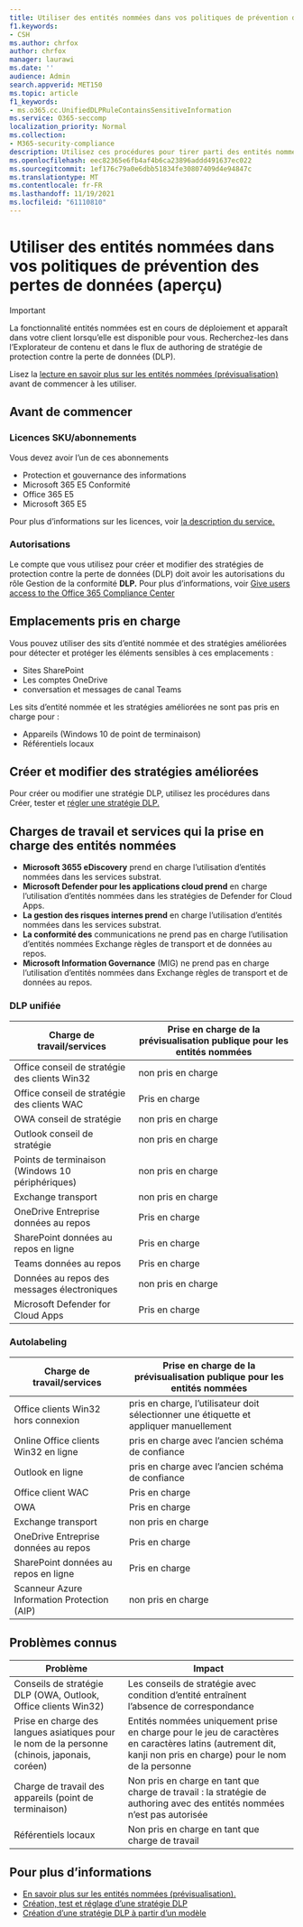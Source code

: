 ```yaml
---
title: Utiliser des entités nommées dans vos politiques de prévention des pertes de données (aperçu)
f1.keywords:
- CSH
ms.author: chrfox
author: chrfox
manager: laurawi
ms.date: ''
audience: Admin
search.appverid: MET150
ms.topic: article
f1_keywords:
- ms.o365.cc.UnifiedDLPRuleContainsSensitiveInformation
ms.service: O365-seccomp
localization_priority: Normal
ms.collection:
- M365-security-compliance
description: Utilisez ces procédures pour tirer parti des entités nommées dans vos stratégies de protection contre la perte de données
ms.openlocfilehash: eec82365e6fb4af4b6ca23896addd491637ec022
ms.sourcegitcommit: 1ef176c79a0e6dbb51834fe30807409d4e94847c
ms.translationtype: MT
ms.contentlocale: fr-FR
ms.lasthandoff: 11/19/2021
ms.locfileid: "61110810"
---
```

# <a name="use-named-entities-in-your-data-loss-prevention-policies-preview"></a>Utiliser des entités nommées dans vos politiques de prévention des pertes de données (aperçu)

> [!IMPORTANT]
> La fonctionnalité entités nommées est en cours de déploiement et apparaît dans votre client lorsqu’elle est disponible pour vous. Recherchez-les dans l’Explorateur de contenu et dans le flux de authoring de stratégie de protection contre la perte de données (DLP). 

Lisez la [lecture en savoir plus sur les entités nommées (prévisualisation)](named-entities-learn.md) avant de commencer à les utiliser.

## <a name="before-you-begin"></a>Avant de commencer

### <a name="skusubscriptions-licensing"></a>Licences SKU/abonnements

Vous devez avoir l’un de ces abonnements

- Protection et gouvernance des informations
- Microsoft 365 E5 Conformité
- Office 365 E5
- Microsoft 365 E5

Pour plus d’informations sur les licences, voir [la description du service.](/office365/servicedescriptions/microsoft-365-service-descriptions/microsoft-365-tenantlevel-services-licensing-guidance/microsoft-365-security-compliance-licensing-guidance#information-protection-data-classification-analytics-overview-content--activity-explorer)

### <a name="permissions"></a>Autorisations

Le compte que vous utilisez pour créer et modifier des stratégies de protection contre la perte de données (DLP) doit avoir les autorisations du rôle Gestion de la conformité **DLP.** Pour plus d’informations, voir [Give users access to the Office 365 Compliance Center](../security/office-365-security/grant-access-to-the-security-and-compliance-center.md)


## <a name="supported-locations"></a>Emplacements pris en charge

Vous pouvez utiliser des sits d’entité nommée et des stratégies améliorées pour détecter et protéger les éléments sensibles à ces emplacements :

- Sites SharePoint
- Les comptes OneDrive
- conversation et messages de canal Teams

Les sits d’entité nommée et les stratégies améliorées ne sont pas pris en charge pour :

- Appareils (Windows 10 de point de terminaison)
- Référentiels locaux

## <a name="create-and-edit-enhanced-policies"></a>Créer et modifier des stratégies améliorées

Pour créer ou modifier une stratégie DLP, utilisez les procédures dans Créer, tester et [régler une stratégie DLP.](create-test-tune-dlp-policy.md)

## <a name="workloads-and-services-that-support-named-entities"></a>Charges de travail et services qui la prise en charge des entités nommées


- **Microsoft 3655 eDiscovery** prend en charge l’utilisation d’entités nommées dans les services substrat.
- **Microsoft Defender pour les applications cloud prend** en charge l’utilisation d’entités nommées dans les stratégies de Defender for Cloud Apps.
- **La gestion des risques internes prend** en charge l’utilisation d’entités nommées dans les services substrat.
- **La conformité des** communications ne prend pas en charge l’utilisation d’entités nommées Exchange règles de transport et de données au repos.
- **Microsoft Information Governance** (MIG) ne prend pas en charge l’utilisation d’entités nommées dans Exchange règles de transport et de données au repos.
 
### <a name="unified-dlp"></a>DLP unifiée

|Charge de travail/services  |Prise en charge de la prévisualisation publique pour les entités nommées  |
|---------|---------|
|Office conseil de stratégie des clients Win32    |non pris en charge  |
|Office conseil de stratégie des clients WAC    |Pris en charge         |
|OWA conseil de stratégie     |non pris en charge         |
|Outlook conseil de stratégie     |non pris en charge |
|Points de terminaison (Windows 10 périphériques)     |non pris en charge  |
|Exchange transport     |non pris en charge |
|OneDrive Entreprise données au repos     |Pris en charge         |
|SharePoint données au repos en ligne     |Pris en charge         |
|Teams données au repos     |Pris en charge         |
|Données au repos des messages électroniques     |non pris en charge         |
|Microsoft Defender for Cloud Apps     |Pris en charge         |

### <a name="autolabeling"></a>Autolabeling

|Charge de travail/services |Prise en charge de la prévisualisation publique pour les entités nommées  |
|---------|---------|
|Office clients Win32 hors connexion   |pris en charge, l’utilisateur doit sélectionner une étiquette et appliquer manuellement |
|Online Office clients Win32 en ligne|pris en charge avec l’ancien schéma de confiance |
|Outlook en ligne   |pris en charge avec l’ancien schéma de confiance  |
|Office client WAC     |Pris en charge |
|OWA     |Pris en charge |
|Exchange transport     |non pris en charge |
|OneDrive Entreprise données au repos     |Pris en charge |
|SharePoint données au repos en ligne|Pris en charge|
|Scanneur Azure Information Protection (AIP)|non pris en charge|

## <a name="known-issues"></a>Problèmes connus

|Problème  |Impact  |
|---------|---------|
|Conseils de stratégie DLP (OWA, Outlook, Office clients Win32)     |   Les conseils de stratégie avec condition d’entité entraînent l’absence de correspondance      |
| Prise en charge des langues asiatiques pour le nom de la personne (chinois, japonais, coréen)    | Entités nommées uniquement prise en charge pour le jeu de caractères en caractères latins (autrement dit, kanji non pris en charge) pour le nom de la personne        |
|Charge de travail des appareils (point de terminaison)     | Non pris en charge en tant que charge de travail : la stratégie de authoring avec des entités nommées n’est pas autorisée        |
|Référentiels locaux    | Non pris en charge en tant que charge de travail|

## <a name="for-further-information"></a>Pour plus d’informations
<!-- - [Sensitive information type entity definitions](sensitive-information-type-entity-definitions.md)-->
- [En savoir plus sur les entités nommées (prévisualisation).](named-entities-learn.md)
- [Création, test et réglage d’une stratégie DLP](create-test-tune-dlp-policy.md)
- [Création d’une stratégie DLP à partir d’un modèle](create-a-dlp-policy-from-a-template.md)
